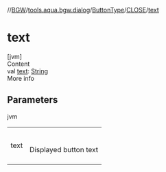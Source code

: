 //[BGW](../../../../index.md)/[tools.aqua.bgw.dialog](../../index.md)/[ButtonType](../index.md)/[CLOSE](index.md)/[text](text.md)



# text  
[jvm]  
Content  
val [text](text.md): [String](https://kotlinlang.org/api/latest/jvm/stdlib/kotlin/-string/index.html)  
More info  


## Parameters  
  
jvm  
  
| | |
|---|---|
| <a name="tools.aqua.bgw.dialog/ButtonType.CLOSE/text/#/PointingToDeclaration/"></a>text| <a name="tools.aqua.bgw.dialog/ButtonType.CLOSE/text/#/PointingToDeclaration/"></a><br><br>Displayed button text<br><br>|
  
  



